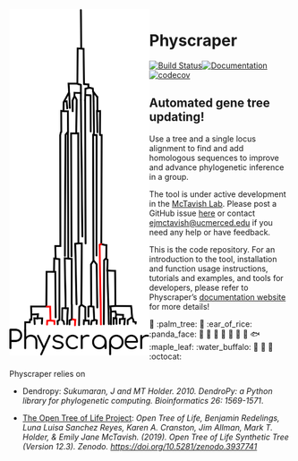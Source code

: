 
<!-- README.md is generated from README.Rmd; please edit the .Rmd file and then from R do rmarkdown::render("README.Rmd")-->

<img align="left" width="250" src="https://raw.githubusercontent.com/McTavishLab/physcraper/main/docs/physcraper.svg">

# Physcraper

[![Build
Status](https://travis-ci.org/McTavishLab/physcraper.svg?branch=main)](https://travis-ci.org/McTavishLab/physcraper)[![Documentation](https://readthedocs.org/projects/physcraper/badge/?version=latest&style=flat)](https://physcraper.readthedocs.io/en/latest/)[![codecov](https://codecov.io/gh/McTavishLab/physcraper/branch/main/graph/badge.svg)](https://codecov.io/gh/McTavishLab/physcraper)

<p>

</p>

<p>

</p>

## Automated gene tree updating\!

Use a tree and a single locus alignment to find and add homologous
sequences to improve and advance phylogenetic inference in a group.

The tool is under active development in the [McTavish
Lab](https://mctavishlab.github.io/). Please post a GitHub issue
[here](https://github.com/McTavishLab/physcraper/issues) or contact
<ejmctavish@ucmerced.edu> if you need any help or have feedback.

This is the code repository. For an introduction to the tool,
installation and function usage instructions, tutorials and examples,
and tools for developers, please refer to Physcraper’s [documentation
website](https://physcraper.readthedocs.io/en/latest/) for more
details\!

:hamster: :palm\_tree: :frog: :ear\_of\_rice: :panda\_face: :tulip:
:octopus: :blossom: :whale: :mushroom: :ant: :cactus: :fish:
:maple\_leaf: :water\_buffalo: 🦠 :shell: :bug: :octocat:

Physcraper relies on

  - Dendropy: *Sukumaran, J and MT Holder. 2010. DendroPy: a Python
    library for phylogenetic computing. Bioinformatics 26: 1569-1571*.

  - [The Open Tree of Life Project](oentreeoflife.org): *Open Tree of
    Life, Benjamin Redelings, Luna Luisa Sanchez Reyes, Karen A.
    Cranston, Jim Allman, Mark T. Holder, & Emily Jane McTavish. (2019).
    Open Tree of Life Synthetic Tree (Version 12.3). Zenodo.
    <https://doi.org/10.5281/zenodo.3937741>*
